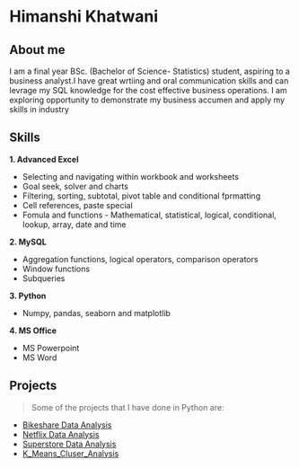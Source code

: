 # Himanshi Khatwani
## About me
<p>I am a final year BSc. (Bachelor of Science- Statistics) student, aspiring to a business analyst.I have great wrtiing and oral communication skills and can levrage my SQL knowledge for the cost effective business operations. I am exploring opportunity to demonstrate my business accumen and apply my skills in industry</p>

## Skills
**1. Advanced Excel**
  - Selecting and navigating within workbook and worksheets
 - Goal seek, solver and charts
 - Filtering, sorting, subtotal, pivot table and conditional fprmatting
 - Cell references, paste special 
 - Fomula and functions - Mathematical, statistical, logical, conditional, lookup, array, date and time 
 
**2. MySQL**
 - Aggregation functions, logical operators, comparison operators
 - Window functions 
 - Subqueries
 
**3. Python**
 - Numpy, pandas, seaborn and matplotlib 
 
**4. MS Office**
 - MS Powerpoint
 - MS Word
 
 ## Projects
> Some of the projects that I have done in Python are: 
 - <a href="https://github.com/himanshi-png/bikeshare/"> Bikeshare Data Analysis </a>
 - <a href="https://github.com/himanshi-png/Netflix-Data-Analysis/"> Netflix Data Analysis </a>
 - <a href= "https://github.com/himanshi-png/Superstore_Data_Analysis/">Superstore Data Analysis </a>
 - <a href= "https://github.com/himanshi-png/K-Means_Iris_Dataset/"> K_Means_Cluser_Analysis </a>

<!--
**himanshi-png/himanshi-png** is a ✨ _special_ ✨ repository because its `README.md` (this file) appears on your GitHub profile.

Here are some ideas to get you started:

- 🔭 I’m currently working on ...
- 🌱 I’m currently learning ...
- 👯 I’m looking to collaborate on ...
- 🤔 I’m looking for help with ...
- 💬 Ask me about ...
- 📫 How to reach me: ...
- 😄 Pronouns: ...
- ⚡ Fun fact: ..
-->

 
